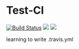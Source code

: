# Test-CI
[![Build Status](https://travis-ci.com/daxiaobin/Test-CI.svg?branch=master)](https://travis-ci.com/daxiaobin/Test-CI)
![](https://img.shields.io/badge/language-c++-blue.svg)
![](https://img.shields.io/badge/license-MIT-red.svg)

learning to write .travis.yml
